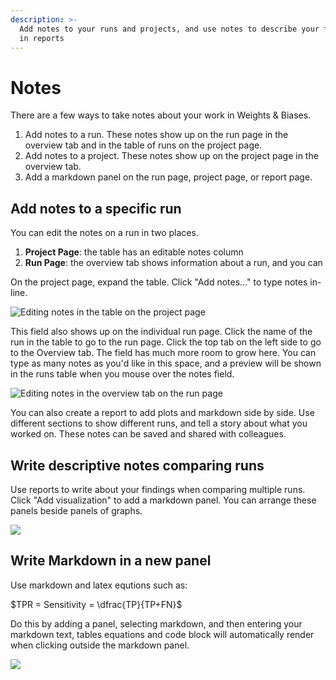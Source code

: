 ```yaml
---
description: >-
  Add notes to your runs and projects, and use notes to describe your findings
  in reports
---
```


# Notes

There are a few ways to take notes about your work in Weights & Biases.

1. Add notes to a run. These notes show up on the run page in the overview tab and in the table of runs on the project page.
2. Add notes to a project. These notes show up on the project page in the overview tab.
3. Add a markdown panel on the run page, project page, or report page.

## Add notes to a specific run

You can edit the notes on a run in two places.

1. **Project Page**: the table has an editable notes column
2. **Run Page**: the overview tab shows information about a run, and you can

On the project page, expand the table. Click "Add notes..." to type notes in-line.

![Editing notes in the table on the project page](https://downloads.intercomcdn.com/i/o/148296355/34114b47362b0378e233a440/2019-09-13+08.05.17.gif)

This field also shows up on the individual run page. Click the name of the run in the table to go to the run page. Click the top tab on the left side to go to the Overview tab. The field has much more room to grow here. You can type as many notes as you'd like in this space, and a preview will be shown in the runs table when you mouse over the notes field.

![Editing notes in the overview tab on the run page](https://downloads.intercomcdn.com/i/o/148297196/afdb48d2fb59aaa0c90c3aed/2019-09-13+08.06.45.gif)

You can also create a report to add plots and markdown side by side. Use different sections to show different runs, and tell a story about what you worked on. These notes can be saved and shared with colleagues.

## Write descriptive notes comparing runs

Use reports to write about your findings when comparing multiple runs. Click "Add visualization" to add a markdown panel. You can arrange these panels beside panels of graphs.

![](https://downloads.intercomcdn.com/i/o/148297552/64e5baa86a48927158d17456/2019-09-13+08.08.31.gif)

## Write Markdown in a new panel

Use markdown and latex equtions such as:

$TPR = Sensitivity = \dfrac{TP}{TP+FN}$

Do this by adding a panel, selecting markdown, and then entering your markdown text, tables equations and code block will automatically render when clicking outside the markdown panel.

![](../../../.gitbook/assets/tables\_panel.gif)
